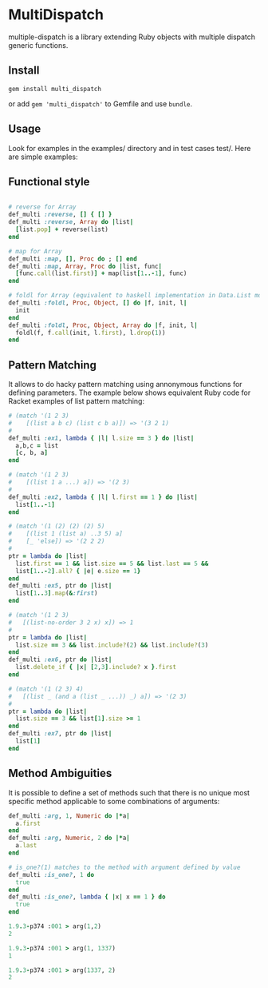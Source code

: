 MultiDispatch
====================

multiple-dispatch is a library extending Ruby objects with multiple dispatch generic functions.

Install
-------
```
gem install multi_dispatch
```

or add `gem 'multi_dispatch'` to Gemfile and use `bundle`.


Usage
-----

Look for examples in the examples/ directory and in test cases test/. Here are simple examples:

Functional style
----------------

```ruby

# reverse for Array
def_multi :reverse, [] { [] }
def_multi :reverse, Array do |list| 
  [list.pop] + reverse(list) 
end

# map for Array
def_multi :map, [], Proc do ; [] end
def_multi :map, Array, Proc do |list, func|
  [func.call(list.first)] + map(list[1..-1], func)
end

# foldl for Array (equivalent to haskell implementation in Data.List module)
def_multi :foldl, Proc, Object, [] do |f, init, l|
  init
end
def_multi :foldl, Proc, Object, Array do |f, init, l|
  foldl(f, f.call(init, l.first), l.drop(1)) 
end
```


Pattern Matching
----------------

It allows to do hacky pattern matching using annonymous functions for defining parameters. The example below shows equivalent Ruby code for Racket examples of list pattern matching:


```ruby
# (match '(1 2 3)
#    [(list a b c) (list c b a)]) => '(3 2 1)
#
def_multi :ex1, lambda { |l| l.size == 3 } do |list|
  a,b,c = list
  [c, b, a]
end

# (match '(1 2 3)
#    [(list 1 a ...) a]) => '(2 3)
#
def_multi :ex2, lambda { |l| l.first == 1 } do |list|
  list[1..-1]
end

# (match '(1 (2) (2) (2) 5)
#    [(list 1 (list a) ..3 5) a]
#    [_ 'else]) => '(2 2 2)
#
ptr = lambda do |list|
  list.first == 1 && list.size == 5 && list.last == 5 &&
  list[1..-2].all? { |e| e.size == 1}
end
def_multi :ex5, ptr do |list|
  list[1..3].map(&:first)
end

# (match '(1 2 3)
#   [(list-no-order 3 2 x) x]) => 1
#
ptr = lambda do |list|
  list.size == 3 && list.include?(2) && list.include?(3)
end
def_multi :ex6, ptr do |list|
  list.delete_if { |x| [2,3].include? x }.first
end

# (match '(1 (2 3) 4)
#   [(list _ (and a (list _ ...)) _) a]) => '(2 3)
#
ptr = lambda do |list|
  list.size == 3 && list[1].size >= 1
end
def_multi :ex7, ptr do |list|
  list[1]
end
```

Method Ambiguities
------------------

It is possible to define a set of methods such that there is no unique most specific method applicable to some combinations of arguments:

```ruby
def_multi :arg, 1, Numeric do |*a|
  a.first 
end
def_multi :arg, Numeric, 2 do |*a|
  a.last
end

# is_one?(1) matches to the method with argument defined by value
def_multi :is_one?, 1 do 
  true
end
def_multi :is_one?, lambda { |x| x == 1 } do
  true
end

1.9.3-p374 :001 > arg(1,2)
2

1.9.3-p374 :001 > arg(1, 1337)
1

1.9.3-p374 :001 > arg(1337, 2)
2

```



